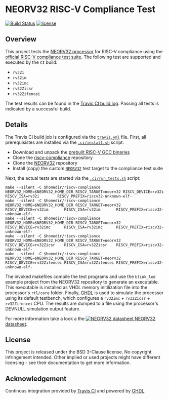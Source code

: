 # NEORV32 RISC-V Compliance Test

[![Build Status](https://travis-ci.com/stnolting/neorv32_riscv_compliance.svg?branch=master)](https://travis-ci.com/stnolting/neorv32_riscv_compliance)
[![license](https://img.shields.io/github/license/stnolting/neorv32_riscv_compliance)](https://github.com/stnolting/neorv32_riscv_compliance/blob/master/LICENSE)


## Overview

This project tests the [NEORV32 processor](https://github.com/stnolting/neorv32) for RISC-V
compliance using the [official RISC-V compliance test suite](https://github.com/riscv/riscv-compliance).
The following test are supported and executed by the `CI` build:

* `rv32i`
* `rv32im`
* `rv32imc`
* `rv32Zicsr`
* `rv32Zifencei`

The test results can be found in the [Travic CI build log](https://travis-ci.com/stnolting/neorv32_riscv_compliance).
Passing all tests is indicated by a successful build.


## Details

The Travis CI build job is configured via the [`travis.yml`](https://github.com/stnolting/neorv32_riscv_compliance/blob/master/.travis.yml) file.
First, all prerequisistes are installed via the [`.ci/install.sh`](https://github.com/stnolting/neorv32_riscv_compliance/blob/master/.ci/install.sh) script:

* Download and unpack the [prebuilt RISC-V GCC binaries](https://github.com/stnolting/riscv_gcc_prebuilt)
* Clone the [riscv-compliance](https://github.com/riscv/riscv-compliance) repository
* Clone the [NEORV32](https://github.com/stnolting/neorv32) repository
* Install (copy) the custom [`NEORV32`](https://github.com/stnolting/neorv32_riscv_compliance/blob/master/test_framework/riscv-target) test target to the compliance test suite

Next, the actual tests are started via the [`.ci/run_tests.sh`](https://github.com/stnolting/neorv32_riscv_compliance/blob/master/.ci/run_tests.sh) script:

```
make --silent -C $homedir/riscv-compliance NEORV32_HOME=$NEORV32_HOME_DIR RISCV_TARGET=neorv32 RISCV_DEVICE=rv32i        RISCV_ISA=rv32i        RISCV_PREFIX=riscv32-unknown-elf-
make --silent -C $homedir/riscv-compliance NEORV32_HOME=$NEORV32_HOME_DIR RISCV_TARGET=neorv32 RISCV_DEVICE=rv32im       RISCV_ISA=rv32im       RISCV_PREFIX=riscv32-unknown-elf-
make --silent -C $homedir/riscv-compliance NEORV32_HOME=$NEORV32_HOME_DIR RISCV_TARGET=neorv32 RISCV_DEVICE=rv32imc      RISCV_ISA=rv32imc      RISCV_PREFIX=riscv32-unknown-elf-
make --silent -C $homedir/riscv-compliance NEORV32_HOME=$NEORV32_HOME_DIR RISCV_TARGET=neorv32 RISCV_DEVICE=rv32Zicsr    RISCV_ISA=rv32Zicsr    RISCV_PREFIX=riscv32-unknown-elf-
make --silent -C $homedir/riscv-compliance NEORV32_HOME=$NEORV32_HOME_DIR RISCV_TARGET=neorv32 RISCV_DEVICE=rv32Zifencei RISCV_ISA=rv32Zifencei RISCV_PREFIX=riscv32-unknown-elf-
```

The invoked makefiles compile the test programs and use the `blink_led` example project from the NEORV32 repository to generate an executable. This
executable is installed as VHDL memory initilization file into the processor's `rtl/core` folder. Finally, [GHDL](https://github.com/ghdl/ghdl) is used to simulate the processor using
its default testbench, which configures a `rv32imc` + `rv32Zicsr` + `rv32Zifencei` CPU. The results are dumped to a file using the processor's DEVNULL simulation output
feature.

For more information take a look a the [![NEORV32 datasheet](https://raw.githubusercontent.com/stnolting/neorv32/master/docs/figures/PDF_32.png) NEORV32 datasheet](https://raw.githubusercontent.com/stnolting/neorv32/master/docs/NEORV32.pdf).


## License

This project is released under the BSD 3-Clause license. No copyright infringement intended.
Other implied or used projects might have different licensing - see their documentation to get more information.


## Acknowledgement

Continous integration provided by [Travis CI](https://travis-ci.com/stnolting/neorv32_riscv_compliance)
and powered by [GHDL](https://github.com/ghdl/ghdl).
